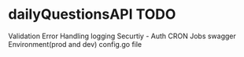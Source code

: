 # dailyQuestionsAPI TODO

Validation
Error Handling
logging
Securtiy - Auth
CRON Jobs
swagger
Environment(prod and dev)
config.go file